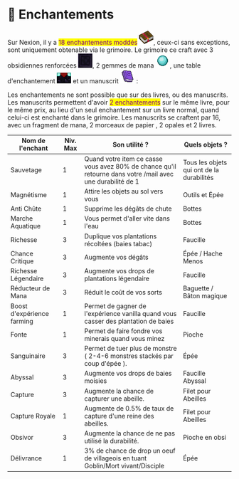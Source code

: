 # 📖 Enchantements

Sur Nexion, il y a <mark style="color:purple;">18 enchantements moddés</mark> <img src="../.gitbook/assets/book_enchanted.png" alt="" data-size="line">, ceux-ci sans exceptions, sont uniquement obtenable via le grimoire. Le grimoire ce craft avec 3 obsidiennes renforcées <img src="../.gitbook/assets/renforced_obsidian.png" alt="" data-size="line">, 2 gemmes de mana <img src="../.gitbook/assets/mana_gem (1).png" alt="" data-size="line">, une table d'enchantement <img src="../.gitbook/assets/enchanting_table_side.png" alt="" data-size="line"> et un manuscrit <img src="../.gitbook/assets/manuscript.png" alt="" data-size="line"> :

Les enchantements ne sont possible que sur des livres, ou des manuscrits. Les manuscrits permettent d'avoir <mark style="color:purple;">2 enchantements</mark> sur le même livre, pour le même prix, au lieu d'un seul enchantement sur un livre normal, quand celui-ci est enchanté dans le grimoire.  Les manuscrits se craftent par 16, avec un fragment de mana, 2 morceaux de papier , 2 opales et 2 livres.

| Nom de l'enchant            | Niv. Max | Son utilité ?                                                                                              | Quels objets ?                            |
| --------------------------- | -------- | ---------------------------------------------------------------------------------------------------------- | ----------------------------------------- |
| Sauvetage                   | 1        | Quand votre item ce casse vous avez 80% de chance qu'il retourne dans votre /mail avec une durabilité de 1 | Tous les objets qui ont de la durabilités |
| Magnétisme                  | 1        | Attire les objets au sol vers vous                                                                         | Outils et Épée                            |
| Anti Chûte                  | 1        | Supprime les dégâts de chute                                                                               | Bottes                                    |
| Marche Aquatique            | 1        | Vous permet d'aller vite dans l'eau                                                                        | Bottes                                    |
| Richesse                    | 3        | Duplique vos plantations récoltées (baies tabac)                                                           | Faucille                                  |
| Chance Critique             | 3        | Augmente vos dégâts                                                                                        | Épée / Hache Menos                        |
| Richesse Légendaire         | 3        | Augmente vos drops de plantations légendaire                                                               | Faucille                                  |
| Réducteur de Mana           | 3        | Réduit le coût de vos sorts                                                                                | Baguette / Bâton magique                  |
| Boost d'expérience farming  | 1        | Permet de gagner de l'expérience vanilla quand vous casser des plantation de baies                         | Faucille                                  |
| Fonte                       | 1        | Permet de faire fondre vos minerais quand vous minez                                                       | Pioche                                    |
| Sanguinaire                 | 3        | Permet de tuer plus de monstre ( 2-4-6 monstres stackés par coup d'épée ).                                 | Épée                                      |
| Abyssal                     | 3        | Augmente vos drops de baies moisies                                                                        | Faucille Abyssal                          |
| Capture                     | 3        | Augmente la chance de capturer une abeille.                                                                | Filet pour Abeilles                       |
| Capture Royale              | 1        | Augmente de 0.5% de taux de capture d'une reine des abeilles.                                              | Filet pour Abeilles                       |
| Obsivor                     | 3        | Augmente la chance de ne pas utilisé la durabilité.                                                        | Pioche en obsi                            |
| Délivrance                  | 1        | 3% de chance de drop un oeuf de villageois en tuant Goblin/Mort vivant/Disciple                            | Épée                                      |

